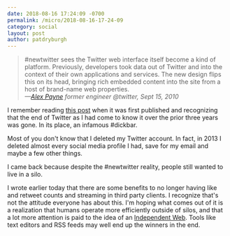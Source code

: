 ```yaml
---
date: 2018-08-16 17:24:09 -0700
permalink: /micro/2018-08-16-17-24-09
category: social
layout: post
author: patdryburgh
---
```


>#newtwitter sees the Twitter web interface itself become a kind of platform. Previously, developers took data out of Twitter and into the context of their own applications and services. The new design flips this on its head, bringing rich embedded content into the site from a host of brand-name web properties.  
><cite>&mdash;<a href="https://al3x.net/posts/2010/09/15/last-thing-about-twitter.html">Alex Payne</a> <span class="title small">former engineer @twitter, Sept 15, 2010</span></cite>

I remember reading <a href="https://al3x.net/posts/2010/09/15/last-thing-about-twitter.html">this post</a> when it was first published and recognizing that the end of Twitter as I had come to know it over the prior three years was gone. In its place, an infamous #dickbar.

Most of you don't know that I deleted my Twitter account. In fact, in 2013 I deleted almost every social media profile I had, save for my email and maybe a few other things.

I came back because despite the #newtwitter reality, people still wanted to live in a silo.

I wrote earlier today that there are some benefits to no longer having like and retweet counts and streaming in third party clients. I recognize that's not the attitude everyone has about this. I'm hoping what comes out of it is a realization that humans operate more efficiently outside of silos, and that a lot more attention is paid to the idea of an [Independent Web](https://indieweb.org). Tools like text editors and RSS feeds may well end up the winners in the end.